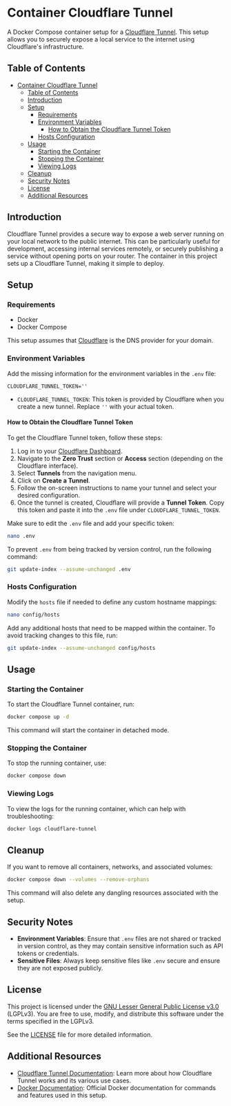 # Container Cloudflare Tunnel

A Docker Compose container setup for a [Cloudflare Tunnel](https://developers.cloudflare.com/cloudflare-one/connections/connect-apps/). This setup allows you to securely expose a local service to the internet using Cloudflare's infrastructure.

## Table of Contents

- [Container Cloudflare Tunnel](#container-cloudflare-tunnel)
  - [Table of Contents](#table-of-contents)
  - [Introduction](#introduction)
  - [Setup](#setup)
    - [Requirements](#requirements)
    - [Environment Variables](#environment-variables)
      - [How to Obtain the Cloudflare Tunnel Token](#how-to-obtain-the-cloudflare-tunnel-token)
    - [Hosts Configuration](#hosts-configuration)
  - [Usage](#usage)
    - [Starting the Container](#starting-the-container)
    - [Stopping the Container](#stopping-the-container)
    - [Viewing Logs](#viewing-logs)
  - [Cleanup](#cleanup)
  - [Security Notes](#security-notes)
  - [License](#license)
  - [Additional Resources](#additional-resources)

## Introduction

Cloudflare Tunnel provides a secure way to expose a web server running on your local network to the public internet. This can be particularly useful for development, accessing internal services remotely, or securely publishing a service without opening ports on your router. The container in this project sets up a Cloudflare Tunnel, making it simple to deploy.

## Setup

### Requirements

- Docker
- Docker Compose

This setup assumes that [Cloudflare](https://www.cloudflare.com/) is the DNS provider for your domain.

### Environment Variables

Add the missing information for the environment variables in the `.env` file:

```env
CLOUDFLARE_TUNNEL_TOKEN=''
```

- `CLOUDFLARE_TUNNEL_TOKEN`: This token is provided by Cloudflare when you create a new tunnel. Replace `''` with your actual token.

#### How to Obtain the Cloudflare Tunnel Token

To get the Cloudflare Tunnel token, follow these steps:

1. Log in to your [Cloudflare Dashboard](https://dash.cloudflare.com/).
2. Navigate to the **Zero Trust** section or **Access** section (depending on the Cloudflare interface).
3. Select **Tunnels** from the navigation menu.
4. Click on **Create a Tunnel**.
5. Follow the on-screen instructions to name your tunnel and select your desired configuration.
6. Once the tunnel is created, Cloudflare will provide a **Tunnel Token**. Copy this token and paste it into the `.env` file under `CLOUDFLARE_TUNNEL_TOKEN`.

Make sure to edit the `.env` file and add your specific token:

```bash
nano .env
```

To prevent `.env` from being tracked by version control, run the following command:

```bash
git update-index --assume-unchanged .env
```

### Hosts Configuration

Modify the `hosts` file if needed to define any custom hostname mappings:

```bash
nano config/hosts
```

Add any additional hosts that need to be mapped within the container. To avoid tracking changes to this file, run:

```bash
git update-index --assume-unchanged config/hosts
```

## Usage

### Starting the Container

To start the Cloudflare Tunnel container, run:

```bash
docker compose up -d
```

This command will start the container in detached mode.

### Stopping the Container

To stop the running container, use:

```bash
docker compose down
```

### Viewing Logs

To view the logs for the running container, which can help with troubleshooting:

```bash
docker logs cloudflare-tunnel
```

## Cleanup

If you want to remove all containers, networks, and associated volumes:

```bash
docker compose down --volumes --remove-orphans
```

This command will also delete any dangling resources associated with the setup.

## Security Notes

- **Environment Variables**: Ensure that `.env` files are not shared or tracked in version control, as they may contain sensitive information such as API tokens or credentials.
- **Sensitive Files**: Always keep sensitive files like `.env` secure and ensure they are not exposed publicly.

## License

This project is licensed under the [GNU Lesser General Public License v3.0](https://www.gnu.org/licenses/lgpl-3.0.html) (LGPLv3). You are free to use, modify, and distribute this software under the terms specified in the LGPLv3.

See the [LICENSE](./LICENSE) file for more detailed information.

## Additional Resources

- [Cloudflare Tunnel Documentation](https://developers.cloudflare.com/cloudflare-one/connections/connect-apps/): Learn more about how Cloudflare Tunnel works and its various use cases.
- [Docker Documentation](https://docs.docker.com/): Official Docker documentation for commands and features used in this setup.
